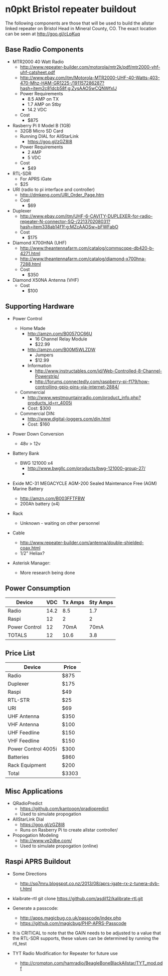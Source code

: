 # n0pkt Bristol repeater buildout
The following components are those that will be used to build the allstar linked repeater on Bristol Head in Mineral County, CO.  The exact location can be seen at http://goo.gl/cLpKuq

## Base Radio Components
* MTR2000 40 Watt Radio
    - http://www.repeater-builder.com/motorola/mtr2k/pdf/mtr2000-vhf-uhf-catsheet.pdf
    - http://www.ebay.com/itm/Motorola-MTR2000-UHF-40-Watts-403-470-Mhz-HAM-GR1225-/191157286287?hash=item2c81dcb58f:g:ZysAAOSwCQNWfxIJ
    - Power Requirements
        + 8.5 AMP on TX
        + 1.7 AMP on Stby
        + 14.2 VDC
    - Cost
        + $875
* Rasberry Pi II Model B (1GB)
    - 32GB Micro SD Card
    - Running DIAL for AllStarLink
        + https://goo.gl/zGZ8I8
    - Power Requirements
        + 2 AMP
        + 5 VDC
    - Cost
        + $49
* RTL-SDR
    -  For APRS iGate
    -  $25
* URI (radio to pi interface and controller)
    - http://dmkeng.com/URI_Order_Page.htm
    - Cost
        + $69
* Duplexer
    - http://www.ebay.com/itm/UHF-6-CAVITY-DUPLEXER-for-radio-repeater-N-connector-SQ-/221370208031?hash=item338ab14f1f:g:MZcAAOSw~bFWFabO
    - Cost
        + $175
* Diamond X700HNA (UHF)
    - http://www.theantennafarm.com/catalog/commscope-db420-b-4271.html
    - http://www.theantennafarm.com/catalog/diamond-x700hna-7288.html
    - Cost
        + $350
* Diamond X50NA Antenna (VHF)
    - Cost
        + $100

## Supporting Hardware
* Power Control
    - Home Made
        + http://amzn.com/B0057OC66U
            * 16 Channel Relay Module
            * $22.99
        + http://amzn.com/B00M5WLZDW
            * Jumpers
            * $12.99
        + Information
            * http://www.instructables.com/id/Web-Controlled-8-Channel-Powerstrip/
            * http://forums.connectedly.com/raspberry-pi-f179/how-controlling-gpio-pins-via-internet-2884/
    -  Commercial
        +  http://www.westmountainradio.com/product_info.php?products_id=rr_4005i
        +  Cost: $300
    - Commercial DIN:
        + http://www.digital-loggers.com/din.html
        + Cost: $160
* Power Down Conversion 
    - 48v > 12v 
* Battery Bank
    - BWG 121000 x4
        + http://www.bwgllc.com/products/bwg-121000-group-27/
        + 

* Exide MC-31 MEGACYCLE AGM-200 Sealed Maintenance Free (AGM) Marine Battery
    - http://amzn.com/B003FFTFBW
    - 200Ah battery (x4)
* Rack
    - Unknown - waiting on other personnel
* Cable
    - http://www.repeater-builder.com/antenna/double-shielded-coax.html
    - 1/2" Heliax?
* Asterisk Manager:
    - More research being done

## Power Consumption
| Device | VDC | Tx Amps | Sty Amps |
| ------ | --- | ------- | -------- |
| Radio  | 14.2| 8.5     | 1.7      |
| Raspi  | 12  | 2       | 2        |
| Power Control | 12 | 70mA | 70mA  |
| TOTALS | 12  |  10.6 | 3.8 |

## Price List
| Device | Price |
| ------ | ----- |
| Radio  | $875  |
| Duplexer | $175 |
| Raspi  | $49   | 
| RTL-STR| $25   |
| URI    | $69   |
| UHF Antenna|$350|
| VHF Antenna | $100|
| UHF Feedline | $150 |
| VHF Feedline | $150 |
| Power Control 4005i | $300 |
| Batteries | $860 |
| Rack Equipment | $200 |
| Total | $3303 |

## Misc Applications
* QRadioPredict
    - https://github.com/kantooon/qradiopredict
    - Used to simulate propogation 
* AllStarLink Dial
    - https://goo.gl/zGZ8I8
    - Runs on Rasberry Pi to create allstar controller/
* Propogation Modeling
    - http://www.ve2dbe.com/
    - Used to simulate propogation (online)

## Raspi APRS Buildout
* Some Directions
    - http://sq7mru.blogspot.co.nz/2013/08/aprs-igate-rx-z-tunera-dvb-t.html
* klaibrate-rtl
        git clone https://github.com/asdil12/kalibrate-rtl.git
* Generate a passcode:
    - http://apps.magicbug.co.uk/passcode/index.php
    - https://github.com/magicbug/PHP-APRS-Passcode
* It is CRITICAL to note that the GAIN needs to be adjusted to a value that the RTL-SDR supports, these values can be determined by running the rtl_test 

* TYT Radio Modification for Repeater for future use
    - http://crompton.com/hamradio/BeagleBoneBlackAllstar/TYT_mod.pdf



